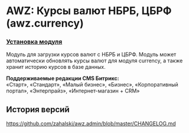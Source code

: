 # AWZ: Курсы валют НБРБ, ЦБРФ (awz.currency)

### [Установка модуля](https://github.com/zahalski/awz.currency/tree/main/docs/install.md)

<!-- desc-start -->

Модуль для загрузки курсов валют с НБРБ и ЦБРФ. 
Модуль может автоматически обновлять курсы валют для модуля currency, а также хранит историю курсов в базе данных.

**Поддерживаемые редакции CMS Битрикс:**<br>
«Старт», «Стандарт», «Малый бизнес», «Бизнес», «Корпоративный портал», «Энтерпрайз», «Интернет-магазин + CRM»

<!-- desc-end -->

<!-- cl-start -->
## История версий

https://github.com/zahalski/awz.admin/blob/master/CHANGELOG.md

<!-- cl-end -->